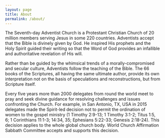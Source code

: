 ```yaml
---
layout: page
title: About
permalink: /about/
---
```


The Seventh-day Adventist Church is a Protestant Christian Church of 20 million members serving Jesus in some 220 countries. Adventists accept that the Bible is divinely given by God. He inspired His prophets and the Holy Spirit guided their writing so that the Word of God provides an infallible and authoritative revelation of His will.

Rather than be guided by the whimsical trends of a morally-compromised and secular culture, Adventists follow the teaching of the Bible. The 66 books of the Scriptures, all having the same ultimate author, provide its own interpretation not on the basis of speculations and reconstructions, but from Scripture itself.

Every five years more than 2000 delegates from round the world meet to pray and seek divine guidance for resolving challenges and issues confronting the Church. For example, in San Antonio, TX, USA in 2015 delegates made the Spirit-led decision not to permit the ordination of women to the gospel ministry (1 Timothy 2:9-13; 1 Timothy 3:1-2; Titus 1:5, 6; 1 Corinthians 11:1-3; 14:34, 35; Ephesians 5:22-33; Genesis 2:18-24). This decision applies to the whole global church body. World Church Affirmation Sabbath Committee accepts and supports this decision.
